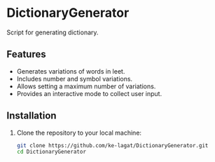 # DictionaryGenerator

Script for generating dictionary.

## Features

- Generates variations of words in leet.
- Includes number and symbol variations.
- Allows setting a maximum number of variations.
- Provides an interactive mode to collect user input.

## Installation

1. Clone the repository to your local machine:

   ```bash
   git clone https://github.com/ke-lagat/DictionaryGenerator.git
   cd DictionaryGenerator
